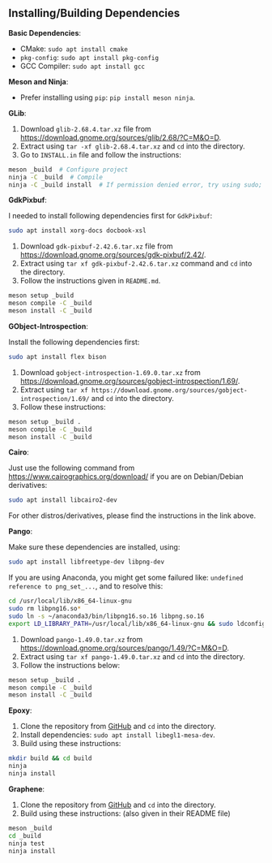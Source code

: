 ## Installing/Building Dependencies

**Basic Dependencies**:

- CMake: `sudo apt install cmake`
- `pkg-config`: `sudo apt install pkg-config`
- GCC Compiler: `sudo apt install gcc`

**Meson and Ninja**:

- Prefer installing using `pip`: `pip install meson ninja`.

**GLib**:

1. Download `glib-2.68.4.tar.xz` file from https://download.gnome.org/sources/glib/2.68/?C=M&O=D.
2. Extract using `tar -xf glib-2.68.4.tar.xz` and `cd` into the directory.
3. Go to `INSTALL.in` file and follow the instructions:

```bash
meson _build  # Configure project
ninja -C _build  # Compile
ninja -C _build install  # If permission denied error, try using sudo;
```

**GdkPixbuf**:

I needed to install following dependencies first for `GdkPixbuf`:

```bash
sudo apt install xorg-docs docbook-xsl
```

1. Download `gdk-pixbuf-2.42.6.tar.xz` file from https://download.gnome.org/sources/gdk-pixbuf/2.42/.
2. Extract using `tar xf gdk-pixbuf-2.42.6.tar.xz` command and `cd` into the directory.
3. Follow the instructions given in `README.md`.

```bash
meson setup _build
meson compile -C _build
meson install -C _build
```

**GObject-Introspection**:

Install the following dependencies first:

```bash
sudo apt install flex bison
```

1. Download `gobject-introspection-1.69.0.tar.xz` from https://download.gnome.org/sources/gobject-introspection/1.69/.
2. Extract using `tar xf https://download.gnome.org/sources/gobject-introspection/1.69/` and `cd` into the directory.
3. Follow these instructions:

```bash
meson setup _build .
meson compile -C _build
meson install -C _build
```

**Cairo**:

Just use the following command from https://www.cairographics.org/download/ if you are on Debian/Debian derivatives:

```bash
sudo apt install libcairo2-dev
```

For other distros/derivatives, please find the instructions in the link above.

**Pango**:

Make sure these dependencies are installed, using:

```bash
sudo apt install libfreetype-dev libpng-dev
```

If you are using Anaconda, you might get some failured like: `undefined reference to png_set_...`, and to resolve this:

```bash
cd /usr/local/lib/x86_64-linux-gnu
sudo rm libpng16.so*
sudo ln -s ~/anaconda3/bin/libpng16.so.16 libpng.so.16
export LD_LIBRARY_PATH=/usr/local/lib/x86_64-linux-gnu && sudo ldconfig
```

1. Download `pango-1.49.0.tar.xz` from https://download.gnome.org/sources/pango/1.49/?C=M&O=D.
2. Extract using `tar xf pango-1.49.0.tar.xz` and `cd` into the directory.
3. Follow the instructions below:

```bash
meson setup _build .
meson compile -C _build
meson install -C _build
```

**Epoxy**:

1. Clone the repository from [GitHub](https://github.com/anholt/libepoxy) and `cd` into the directory.
2. Install dependencies: `sudo apt install libegl1-mesa-dev`.
3. Build using these instructions:

```bash
mkdir build && cd build
ninja
ninja install
```

**Graphene**:

1. Clone the repository from [GitHub](https://github.com/ebassi/graphene) and `cd` into the directory.
2. Build using these instructions: (also given in their README file)

```bash
meson _build
cd _build
ninja test
ninja install
```
